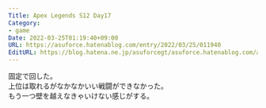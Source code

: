 ```yaml
---
Title: Apex Legends S12 Day17
Category:
- game
Date: 2022-03-25T01:19:40+09:00
URL: https://asuforce.hatenablog.com/entry/2022/03/25/011940
EditURL: https://blog.hatena.ne.jp/asuforcegt/asuforce.hatenablog.com/atom/entry/13574176438076360071
---
```


固定で回した。  
上位は取れるがなかなかいい戦闘ができなかった。  
もう一つ壁を越えなきゃいけない感じがする。  
